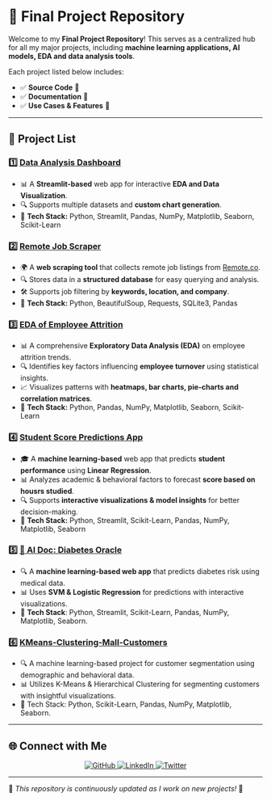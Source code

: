 # 🎯 Final Project Repository

Welcome to my **Final Project Repository**! This serves as a centralized hub for all my major projects, including **machine learning applications, AI models, EDA and data analysis tools**.  

Each project listed below includes:
- ✅ **Source Code** 📜
- ✅ **Documentation** 📖  
- ✅ **Use Cases & Features** 🚀  

---

## 📌 Project List  

### 1️⃣ **[Data Analysis Dashboard](https://github.com/Abhishek08Mishra/Data_analysis_app)**
   - 📊 A **Streamlit-based** web app for interactive **EDA and Data Visualization**.
   - 🔍 Supports multiple datasets and **custom chart generation**.
   - 📌 **Tech Stack:** Python, Streamlit, Pandas, NumPy, Matplotlib, Seaborn, Scikit-Learn

### 2️⃣ **[Remote Job Scraper](https://github.com/Abhishek08Mishra/Remote_job_scraper)**
   - 🌍 A **web scraping tool** that collects remote job listings from [Remote.co](https://remote.co).  
   - 🔍 Stores data in a **structured database** for easy querying and analysis.  
   - 🛠 Supports job filtering by **keywords, location, and company**.  
   - 📌 **Tech Stack:** Python, BeautifulSoup, Requests, SQLite3, Pandas  

### 3️⃣ **[EDA of Employee Attrition](https://github.com/Abhishek08Mishra/EDA_Employee_Attrition)**
   - 📊 A comprehensive **Exploratory Data Analysis (EDA)** on employee attrition trends.  
   - 🔍 Identifies key factors influencing **employee turnover** using statistical insights.  
   - 📈 Visualizes patterns with **heatmaps, bar charts, pie-charts and correlation matrices**.  
   - 📌 **Tech Stack:** Python, Pandas, NumPy, Matplotlib, Seaborn, Scikit-Learn

### 4️⃣ **[Student Score Predictions App](https://github.com/Abhishek08Mishra/students_score_predictions)**
   - 🎓 A **machine learning-based** web app that predicts **student performance** using **Linear Regression**.  
   - 📊 Analyzes academic & behavioral factors to forecast **score based on housrs studied**.  
   - 🔍 Supports **interactive visualizations & model insights** for better decision-making.  
   - 📌 **Tech Stack:** Python, Streamlit, Scikit-Learn, Pandas, NumPy, Matplotlib, Seaborn

### 5️⃣ **[🧠 AI Doc: Diabetes Oracle](https://github.com/Abhishek08Mishra/DiabetesFunLab)**
   - 🔍 A **machine learning-based web app** that predicts diabetes risk using medical data.
   - 📊 Uses **SVM & Logistic Regression** for predictions with interactive visualizations.
   - 📌 **Tech Stack**: Python, Streamlit, Scikit-Learn, Pandas, NumPy, Matplotlib, Seaborn.

### 6️⃣ **[KMeans-Clustering-Mall-Customers](https://github.com/Abhishek08Mishra/KMeans-Clustering-Mall-Customers)**
   - 🔍 A machine learning-based project for customer segmentation using demographic and behavioral data.
   - 📊 Utilizes K-Means & Hierarchical Clustering for segmenting customers with insightful visualizations.
   - 📌 Tech Stack: Python, Scikit-Learn, Pandas, NumPy, Matplotlib, Seaborn.

---
## 🌐 Connect with Me  

<p align="center">
  <a href="https://github.com/Abhishek08Mishra">
    <img src="https://img.shields.io/badge/GitHub-000?style=for-the-badge&logo=github&logoColor=white" alt="GitHub">
  </a>
  <a href="https://linkedin.com/in/abhishek-mishra-120799281">
    <img src="https://img.shields.io/badge/LinkedIn-0077B5?style=for-the-badge&logo=linkedin&logoColor=white" alt="LinkedIn">
  </a>
  <a href="https://x.com/Abhi__57">
    <img src="https://img.shields.io/badge/Twitter-1DA1F2?style=for-the-badge&logo=twitter&logoColor=white" alt="Twitter">
  </a>
</p> 

---

🎯 *This repository is continuously updated as I work on new projects!* 🚀  
